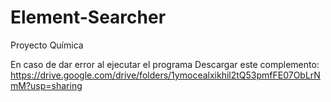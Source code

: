 # Element-Searcher
Proyecto Química


En caso de dar error al ejecutar el programa Descargar este complemento:
https://drive.google.com/drive/folders/1ymocealxikhil2tQ53pmfFE07ObLrNmM?usp=sharing
